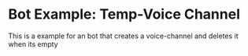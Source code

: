 # Bot Example: Temp-Voice Channel

This is a example for an bot that creates a voice-channel and deletes it when its empty
